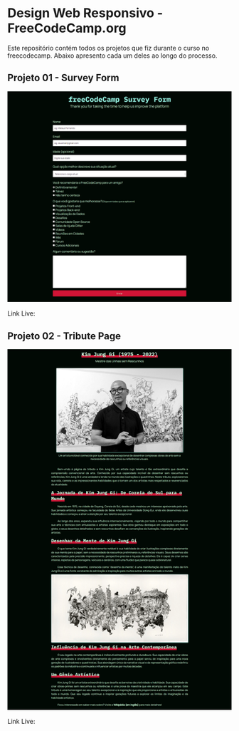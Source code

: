 # Design Web Responsivo - FreeCodeCamp.org
Este repositório contém todos os projetos que fiz durante o curso no freecodecamp. Abaixo apresento cada um deles ao longo do processo.

## Projeto 01 - Survey Form
![Imagem do projeto "Survey Form"](survey-form/img/SurveyForm.png)

Link Live: 

## Projeto 02 - Tribute Page
![Imagem do projeto "Tribute Page"](tribute-page/img/tribute-page.png)

Link Live: 